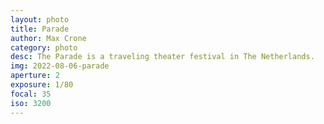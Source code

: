 ```yaml
---
layout: photo
title: Parade
author: Max Crone
category: photo
desc: The Parade is a traveling theater festival in The Netherlands.
img: 2022-08-06-parade
aperture: 2
exposure: 1/80
focal: 35
iso: 3200
---
```


